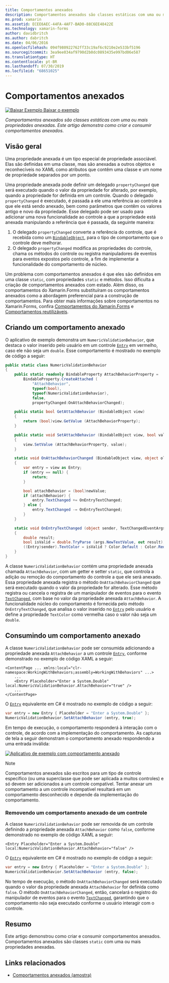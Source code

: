 ```yaml
---
title: Comportamentos anexados
description: Comportamentos anexados são classes estáticas com uma ou mais propriedades anexadas. Este artigo demonstra como criar e consumir comportamentos anexados.
ms.prod: xamarin
ms.assetid: ECEE6AEC-44FA-4AF7-BAD0-88C6EE48422E
ms.technology: xamarin-forms
author: davidbritch
ms.author: dabritch
ms.date: 04/06/2016
ms.openlocfilehash: 094f980922762ff33c19af6c9210e2e533bf5196
ms.sourcegitcommit: 3ea9ee034af9790d2b0dc0893435e997bd06e587
ms.translationtype: HT
ms.contentlocale: pt-BR
ms.lasthandoff: 07/30/2019
ms.locfileid: "68651025"
---
```

# <a name="attached-behaviors"></a>Comportamentos anexados

[![Baixar Exemplo](~/media/shared/download.png) Baixar o exemplo](https://docs.microsoft.com/samples/xamarin/xamarin-forms-samples/behaviors-attachednumericvalidationbehavior)

_Comportamentos anexados são classes estáticas com uma ou mais propriedades anexadas. Este artigo demonstra como criar e consumir comportamentos anexados._

## <a name="overview"></a>Visão geral

Uma propriedade anexada é um tipo especial de propriedade associável. Elas são definidas em uma classe, mas são anexadas a outros objetos e reconhecíveis no XAML como atributos que contêm uma classe e um nome de propriedade separados por um ponto.

Uma propriedade anexada pode definir um delegado `propertyChanged` que será executado quando o valor da propriedade for alterado, por exemplo, quando a propriedade for definida em um controle. Quando o delegado `propertyChanged` é executado, é passada a ele uma referência ao controle a que ele está sendo anexado, bem como parâmetros que contêm os valores antigo e novo da propriedade. Esse delegado pode ser usado para adicionar uma nova funcionalidade ao controle a que a propriedade está anexada manipulando a referência que é passada, da seguinte maneira:

1. O delegado `propertyChanged` converte a referência do controle, que é recebida como um [`BindableObject`](xref:Xamarin.Forms.BindableObject), para o tipo de comportamento que o controle deve melhorar.
1. O delegado `propertyChanged` modifica as propriedades do controle, chama os métodos do controle ou registra manipuladores de eventos para eventos expostos pelo controle, a fim de implementar a funcionalidade do comportamento de núcleo.

Um problema com comportamentos anexados é que eles são definidos em uma classe `static`, com propriedades `static` e métodos. Isso dificulta a criação de comportamentos anexados com estado. Além disso, os comportamentos do Xamarin.Forms substituíram os comportamentos anexados como a abordagem preferencial para a construção de comportamentos. Para obter mais informações sobre comportamentos no Xamarin.Forms, confira [Comportamentos do Xamarin.Forms](~/xamarin-forms/app-fundamentals/behaviors/creating.md) e [Comportamentos reutilizáveis](~/xamarin-forms/app-fundamentals/behaviors/reusable/index.md).

## <a name="creating-an-attached-behavior"></a>Criando um comportamento anexado

O aplicativo de exemplo demonstra um `NumericValidationBehavior`, que destaca o valor inserido pelo usuário em um controle [`Entry`](xref:Xamarin.Forms.Entry) em vermelho, caso ele não seja um `double`. Esse comportamento é mostrado no exemplo de código a seguir:

```csharp
public static class NumericValidationBehavior
{
    public static readonly BindableProperty AttachBehaviorProperty =
        BindableProperty.CreateAttached (
            "AttachBehavior",
            typeof(bool),
            typeof(NumericValidationBehavior),
            false,
            propertyChanged:OnAttachBehaviorChanged);

    public static bool GetAttachBehavior (BindableObject view)
    {
        return (bool)view.GetValue (AttachBehaviorProperty);
    }

    public static void SetAttachBehavior (BindableObject view, bool value)
    {
        view.SetValue (AttachBehaviorProperty, value);
    }

    static void OnAttachBehaviorChanged (BindableObject view, object oldValue, object newValue)
    {
        var entry = view as Entry;
        if (entry == null) {
            return;
        }

        bool attachBehavior = (bool)newValue;
        if (attachBehavior) {
            entry.TextChanged += OnEntryTextChanged;
        } else {
            entry.TextChanged -= OnEntryTextChanged;
        }
    }

    static void OnEntryTextChanged (object sender, TextChangedEventArgs args)
    {
        double result;
        bool isValid = double.TryParse (args.NewTextValue, out result);
        ((Entry)sender).TextColor = isValid ? Color.Default : Color.Red;
    }
}
```

A classe `NumericValidationBehavior` contém uma propriedade anexada chamada `AttachBehavior`, com um getter e setter `static`, que controla a adição ou remoção do comportamento do controle a que ele será anexado. Essa propriedade anexada registra o método `OnAttachBehaviorChanged` que será executado quando o valor da propriedade for alterado. Esse método registra ou cancela o registra de um manipulador de eventos para o evento [`TextChanged`](xref:Xamarin.Forms.Entry.TextChanged), com base no valor da propriedade anexada `AttachBehavior`. A funcionalidade núcleo do comportamento é fornecida pelo método `OnEntryTextChanged`, que analisa o valor inserido no [`Entry`](xref:Xamarin.Forms.Entry) pelo usuário e define a propriedade `TextColor` como vermelha caso o valor não seja um `double`.

## <a name="consuming-an-attached-behavior"></a>Consumindo um comportamento anexado

A classe `NumericValidationBehavior` pode ser consumida adicionando a propriedade anexada `AttachBehavior` a um controle [`Entry`](xref:Xamarin.Forms.Entry), conforme demonstrado no exemplo de código XAML a seguir:

```xaml
<ContentPage ... xmlns:local="clr-namespace:WorkingWithBehaviors;assembly=WorkingWithBehaviors" ...>
    ...
    <Entry Placeholder="Enter a System.Double" local:NumericValidationBehavior.AttachBehavior="true" />
    ...
</ContentPage>
```

O [`Entry`](xref:Xamarin.Forms.Entry) equivalente em C# é mostrado no exemplo de código a seguir:

```csharp
var entry = new Entry { Placeholder = "Enter a System.Double" };
NumericValidationBehavior.SetAttachBehavior (entry, true);
```

Em tempo de execução, o comportamento responderá à interação com o controle, de acordo com a implementação do comportamento. As capturas de tela a seguir demonstram o comportamento anexado respondendo a uma entrada inválida:

[![](attached-images/screenshots-sml.png "Aplicativo de exemplo com comportamento anexado")](attached-images/screenshots.png#lightbox "Aplicativo de exemplo com comportamento anexado")

> [!NOTE]
> Comportamentos anexados são escritos para um tipo de controle específico (ou uma superclasse que pode ser aplicada a muitos controles) e só devem ser adicionados a um controle compatível. Tentar anexar um comportamento a um controle incompatível resultará em um comportamento desconhecido e depende da implementação do comportamento.

### <a name="removing-an-attached-behavior-from-a-control"></a>Removendo um comportamento anexado de um controle

A classe `NumericValidationBehavior` pode ser removida de um controle definindo a propriedade anexada `AttachBehavior` como `false`, conforme demonstrado no exemplo de código XAML a seguir:

```xaml
<Entry Placeholder="Enter a System.Double" local:NumericValidationBehavior.AttachBehavior="false" />
```

O [`Entry`](xref:Xamarin.Forms.Entry) equivalente em C# é mostrado no exemplo de código a seguir:

```csharp
var entry = new Entry { Placeholder = "Enter a System.Double" };
NumericValidationBehavior.SetAttachBehavior (entry, false);
```

No tempo de execução, o método `OnAttachBehaviorChanged` será executado quando o valor da propriedade anexada `AttachBehavior` for definida como `false`. O método `OnAttachBehaviorChanged`, então, cancelará o registro do manipulador de eventos para o evento [`TextChanged`](xref:Xamarin.Forms.Entry.TextChanged), garantindo que o comportamento não seja executado conforme o usuário interagir com o controle.

## <a name="summary"></a>Resumo

Este artigo demonstrou como criar e consumir comportamentos anexados. Comportamentos anexados são classes `static` com uma ou mais propriedades anexadas.


## <a name="related-links"></a>Links relacionados

- [Comportamentos anexados (amostra)](https://docs.microsoft.com/samples/xamarin/xamarin-forms-samples/behaviors-attachednumericvalidationbehavior)
